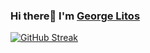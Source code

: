 ### Hi there👋 I'm [George Litos](https://georgelitos.com/) 
<!--
**glls/glls** is a ✨ _special_ ✨ repository because its `README.md` (this file) appears on your GitHub profile.

Here are some ideas to get you started:

- 🔭 I’m currently working on ...
- 🌱 I’m currently learning ...
- 👯 I’m looking to collaborate on ...
- 🤔 I’m looking for help with ...
- 💬 Ask me about ...
- 📫 How to reach me: ...
- 😄 Pronouns: ...
- ⚡ Fun fact: ...



![GitHub stats](https://github-readme-stats.vercel.app/api/top-langs/?username=glls&hide=html,tsql&count_private=true&layout=compact)

![GitHub stats](https://github-readme-stats.vercel.app/api?username=glls&show_icons=true&line_height=33&count_private=true)

-->

[![GitHub Streak](https://streak-stats.demolab.com?user=glls&fire=EB5454&currStreakLabel=EB5454&hide_border=true&ring=orange&theme=transparent)](https://git.io/streak-stats)
